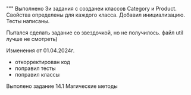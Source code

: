""" Выполнено 3и задания с созданеи классов Category   и   Product. Свойства определены для каждого класса. Добавил инициализацию. 
Тесты написаны.

Пытался сделать задание со звездочкой, но не получилось. файл util лучше не смотреть) 


Изменения от 01.04.2024г. 
- откорректирован код
- поправил тесты
- поправил классы

Выполено задание 14.1 Магические методы
